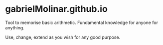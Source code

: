 # gabrielMolinar.github.io
 
Tool to memorise basic arithmetic.
Fundamental knowledge for anyone for anything.

Use, change, extend as you wish for any good purpose.
